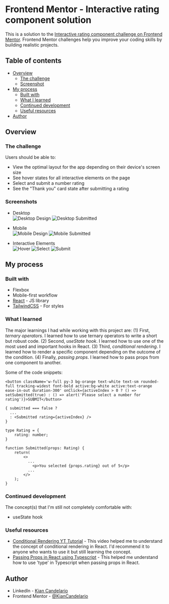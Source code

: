 # Frontend Mentor - Interactive rating component solution

This is a solution to the [Interactive rating component challenge on Frontend Mentor](https://www.frontendmentor.io/challenges/interactive-rating-component-koxpeBUmI). Frontend Mentor challenges help you improve your coding skills by building realistic projects. 

## Table of contents

- [Overview](#overview)
  - [The challenge](#the-challenge)
  - [Screenshot](#screenshot)
- [My process](#my-process)
  - [Built with](#built-with)
  - [What I learned](#what-i-learned)
  - [Continued development](#continued-development)
  - [Useful resources](#useful-resources)
- [Author](#author)

## Overview

### The challenge

Users should be able to:

- View the optimal layout for the app depending on their device's screen size
- See hover states for all interactive elements on the page
- Select and submit a number rating
- See the "Thank you" card state after submitting a rating

### Screenshots

- Desktop <br />
![Desktop Design](./interactiveRating/public/design/desktop-design.png)
![Desktop Submitted](./interactiveRating/public/design/desktop-thankyou-state.png)

- Mobile <br />
![Mobile Design](./interactiveRating/public/design/mobile-design.png)
![Mobile Submitted](./interactiveRating/public/design/mobile-thankyou-state.png)

- Interactive Elements <br />
![Hover](./interactiveRating/public/design/hover-number.png)
![Select](./interactiveRating/public/design/selected-number.png)
![Submit](./interactiveRating/public/design/active-button.png)

## My process

### Built with

- Flexbox
- Mobile-first workflow
- [React](https://reactjs.org/) - JS library
- [TailwindCSS](https://tailwindcss.com/) - For styles

### What I learned

The major learnings I had while working with this project are: (1) First, *ternary operators*. I learned how to use ternary operators to write a short but robust code. (2) Second, *useState hook*. I learned how to use one of the most used and important hooks in React. (3) Third, *conditional rendering*. I learned how to render a specific component depending on the outcome of the condition. (4) Finally, *passing props*. I learned how to pass props from one component to another.

Some of the code snippets:

```tsx
<button className='w-full py-3 bg-orange text-white text-sm rounded-full tracking-widest font-bold active:bg-white active:text-orange ease-in-out duration-300' onClick={activeIndex > 0 ? () => setSubmitted(true) : () => alert('Please select a number for rating')}>SUBMIT</button>
```

```tsx
{ submitted === false ?
  ...
  : <Submitted rating={activeIndex} />
}
```

```tsx
type Rating = {
    rating: number;
}

function Submitted(props: Rating) {
    return(
        <>
          ...
            <p>You selected {props.rating} out of 5</p>
          ...
        </>
    );
}
```

### Continued development

The concept(s) that I'm still not completely comfortable with:
- useState hook

### Useful resources

- [Conditional Rendering YT Tutorial](https://www.youtube.com/watch?v=4oCVDkb_EIs&t=296s) - This video helped me to understand the concept of conditional rendering in React. I'd recommend it to anyone who wants to use it but still learning the concept.
- [Passing Props in React using Typescript](https://dev.to/mconner89/passing-props-in-react-using-typescript-20lm) - This helped me understand how to use 'type' in Typescript when passing props in React.

## Author
- LinkedIn - [Kian Candelario](https://www.linkedin.com/in/kian-candelario-11440a240/)
- Frontend Mentor - [@KianCandelario](https://www.frontendmentor.io/profile/KianCandelario)